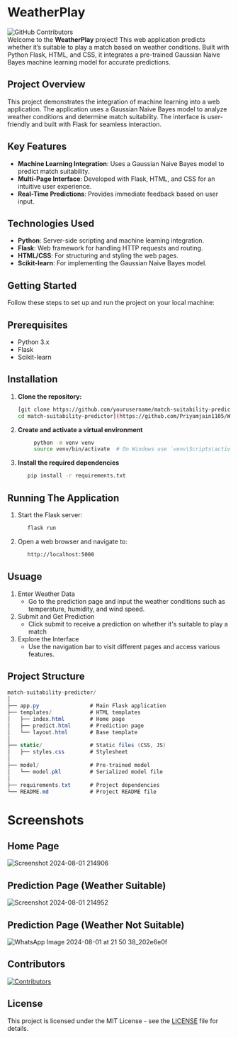 # WeatherPlay
![GitHub Contributors](https://img.shields.io/github/contributors/Priyamjain1105/WeatherPlay)   
Welcome to the **WeatherPlay** project! This web application predicts whether it’s suitable to play a match based on weather conditions. Built with Python Flask, HTML, and CSS, it integrates a pre-trained Gaussian Naive Bayes machine learning model for accurate predictions.

## Project Overview

This project demonstrates the integration of machine learning into a web application. The application uses a Gaussian Naive Bayes model to analyze weather conditions and determine match suitability. The interface is user-friendly and built with Flask for seamless interaction.

## Key Features

- **Machine Learning Integration**: Uses a Gaussian Naive Bayes model to predict match suitability.
- **Multi-Page Interface**: Developed with Flask, HTML, and CSS for an intuitive user experience.
- **Real-Time Predictions**: Provides immediate feedback based on user input.

## Technologies Used

- **Python**: Server-side scripting and machine learning integration.
- **Flask**: Web framework for handling HTTP requests and routing.
- **HTML/CSS**: For structuring and styling the web pages.
- **Scikit-learn**: For implementing the Gaussian Naive Bayes model.

## Getting Started

Follow these steps to set up and run the project on your local machine:

## Prerequisites

- Python 3.x
- Flask
- Scikit-learn

## Installation

1. **Clone the repository:**

   ```bash
   [git clone https://github.com/yourusername/match-suitability-predictor.git
   cd match-suitability-predictor](https://github.com/Priyamjain1105/WeatherPlay.git)
   ```
2. **Create and activate a virtual environment**
   ```bash
        python -m venv venv
        source venv/bin/activate  # On Windows use `venv\Scripts\activate`
   ```
3. **Install the required dependencies**
   ```bash
      pip install -r requirements.txt
   ```
## Running The Application
1. Start the Flask server:
   ```bash
      flask run
   ```
2. Open a web browser and navigate to:
   ```bash
      http://localhost:5000
   ```
## Usuage
1. Enter Weather Data
   - Go to the prediction page and input the weather conditions such as temperature, 
     humidity, and wind speed.
2. Submit and Get Prediction
   - Click submit to receive a prediction on whether it's suitable to play a match
3. Explore the Interface
   - Use the navigation bar to visit different pages and access various features.

## Project Structure
```csharp
match-suitability-predictor/
│
├── app.py                # Main Flask application
├── templates/            # HTML templates
│   ├── index.html        # Home page
│   ├── predict.html      # Prediction page
│   └── layout.html       # Base template
│
├── static/               # Static files (CSS, JS)
│   ├── styles.css        # Stylesheet
│
├── model/                # Pre-trained model
│   └── model.pkl         # Serialized model file
│
├── requirements.txt      # Project dependencies
└── README.md             # Project README file

```

# Screenshots
## Home Page
![Screenshot 2024-08-01 214906](https://github.com/user-attachments/assets/aab879cd-af06-4497-b08d-ae70cac49ba9)
## Prediction Page (Weather Suitable)
![Screenshot 2024-08-01 214952](https://github.com/user-attachments/assets/f30b1b13-8d4c-4595-ae39-78e0366669b5)
## Prediction Page (Weather Not Suitable)
![WhatsApp Image 2024-08-01 at 21 50 38_202e6e0f](https://github.com/user-attachments/assets/d4f74ea4-0cff-48f5-8402-3f8c19c7a195)

## Contributors
[![Contributors](https://contrib.rocks/image?repo=Priyamjain1105/WeatherPlay)](https://github.com/Priyamjain1105/WeatherPlay/graphs/contributors)

## License

This project is licensed under the MIT License - see the [LICENSE](LICENSE) file for details.


